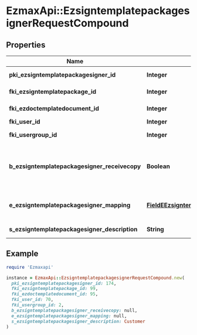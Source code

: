 # EzmaxApi::EzsigntemplatepackagesignerRequestCompound

## Properties

| Name | Type | Description | Notes |
| ---- | ---- | ----------- | ----- |
| **pki_ezsigntemplatepackagesigner_id** | **Integer** | The unique ID of the Ezsigntemplatepackagesigner | [optional] |
| **fki_ezsigntemplatepackage_id** | **Integer** | The unique ID of the Ezsigntemplatepackage |  |
| **fki_ezdoctemplatedocument_id** | **Integer** | The unique ID of the Ezdoctemplatedocument | [optional] |
| **fki_user_id** | **Integer** | The unique ID of the User | [optional] |
| **fki_usergroup_id** | **Integer** | The unique ID of the Usergroup | [optional] |
| **b_ezsigntemplatepackagesigner_receivecopy** | **Boolean** | If this flag is true. The signatory will receive a copy of every signed Ezsigndocument even if it ain&#39;t required to sign the document. | [optional] |
| **e_ezsigntemplatepackagesigner_mapping** | [**FieldEEzsigntemplatepackagesignerMapping**](FieldEEzsigntemplatepackagesignerMapping.md) |  | [optional][default to &#39;Manual&#39;] |
| **s_ezsigntemplatepackagesigner_description** | **String** | The description of the Ezsigntemplatepackagesigner |  |

## Example

```ruby
require 'Ezmaxapi'

instance = EzmaxApi::EzsigntemplatepackagesignerRequestCompound.new(
  pki_ezsigntemplatepackagesigner_id: 174,
  fki_ezsigntemplatepackage_id: 99,
  fki_ezdoctemplatedocument_id: 95,
  fki_user_id: 70,
  fki_usergroup_id: 2,
  b_ezsigntemplatepackagesigner_receivecopy: null,
  e_ezsigntemplatepackagesigner_mapping: null,
  s_ezsigntemplatepackagesigner_description: Customer
)
```

